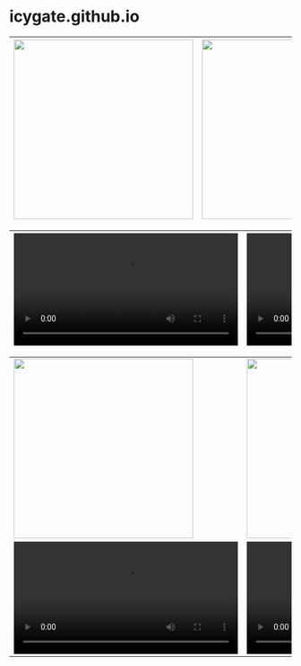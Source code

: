 # icygate.github.io

| <img src="http://d18k0na0jwv44a.cloudfront.net/img/or_img/20221231_4852865887635576_1.jpg" width="320px"> | <img src="http://d18k0na0jwv44a.cloudfront.net/img/or_img/20221231_4852865887635576_1.jpg" width="320px"> |  |
| --- | --- | --- |

| <div><video width="400px" controls="controls"><source src="http://d18k0na0jwv44a.cloudfront.net/video/or_video/20221231_4852865887635576_1.mov"></video></div> | <div><video width="400px" controls="controls"><source src="http://d18k0na0jwv44a.cloudfront.net/video/or_video/20221231_4852865887635576_1.mov"></video></div> |  |
| --- | --- | --- |

<table>
    <tr>
        <td><img src="http://example.com/image1.jpg" width="320px"></td>
        <td><img src="http://example.com/image2.jpg" width="320px"></td>
        <td></td>
    </tr>
    <tr>
        <td><div><video width="400px" controls><source src="http://example.com/video1.mp4"></video></div></td>
        <td><div><video width="400px" controls><source src="http://example.com/video2.mp4"></video></div></td>
        <td></td>
    </tr>
</table>
